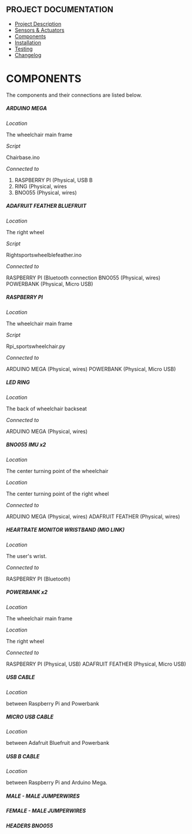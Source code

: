 ## PROJECT DOCUMENTATION

* [Project Description](README.md)
* [Sensors & Actuators](SENSORS_ACTUATORS.md)
* [Components](COMPONENTS.md)
* [Installation](INSTALLATION.md)
* [Testing](TESTING.md)
* [Changelog](CHANGELOG.md)

# COMPONENTS

The components and their connections are listed below.

##### ARDUINO MEGA

*Location*

The wheelchair main frame  

*Script*

Chairbase.ino  

*Connected to*

1.	RASPBERRY PI (Physical, USB B
1.	RING (Physical, wires
1.	BNO055 (Physical, wires)  


##### ADAFRUIT FEATHER BLUEFRUIT

*Location*

The right wheel

*Script*

Rightsportswheelblefeather.ino  

*Connected to*

RASPBERRY PI (Bluetooth connection
BNO055 (Physical, wires)
POWERBANK (Physical, Micro USB)

##### RASPBERRY PI

*Location*

The wheelchair main frame

*Script*

Rpi_sportswheelchair.py

*Connected to*

ARDUINO MEGA (Physical, wires)
   POWERBANK (Physical, Micro USB)

##### LED RING

*Location*

The back of wheelchair backseat

*Connected to*

ARDUINO MEGA (Physical, wires)

##### BNO055 IMU x2

*Location*

The center turning point of the wheelchair

*Location*

The center turning point of the right wheel

*Connected to*		

ARDUINO MEGA (Physical, wires)
ADAFRUIT FEATHER (Physical, wires)

##### HEARTRATE MONITOR WRISTBAND (MIO LINK)

*Location*

The user's wrist.

*Connected to*

RASPBERRY PI (Bluetooth)

##### POWERBANK x2

*Location*

The wheelchair main frame

*Location*

The right wheel

*Connected to*		

RASPBERRY PI (Physical, USB)
   ADAFRUIT FEATHER (Physical, Micro USB)

##### USB CABLE

*Location*

between Raspberry Pi and Powerbank

##### MICRO USB CABLE

*Location*

between Adafruit Bluefruit and Powerbank

##### USB B CABLE

*Location*

between Raspberry Pi and Arduino Mega.

##### MALE - MALE JUMPERWIRES

##### FEMALE - MALE JUMPERWIRES

##### HEADERS BNO055
